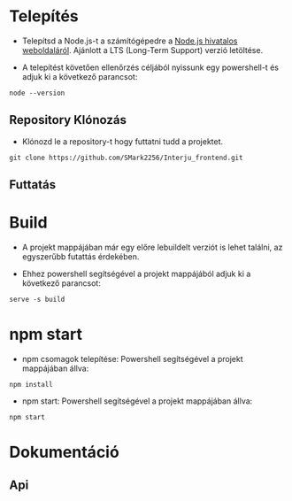 # Telepítés

-   Telepítsd a Node.js-t a számítógépedre a [Node.js hivatalos weboldaláról](https://nodejs.org/). Ajánlott a LTS (Long-Term Support) verzió letöltése.

-   A telepítést követően ellenőrzés céljából nyissunk egy powershell-t és adjuk ki a következő parancsot:

```shell
node --version
```

## Repository Klónozás

-   Klónozd le a repository-t hogy futtatni tudd a projektet.

```shell
git clone https://github.com/SMark2256/Interju_frontend.git
```

## Futtatás

# Build

-   A projekt mappájában már egy előre lebuildelt verziót is lehet találni, az egyszerűbb futattás érdekében.

-   Ehhez powershell segítségével a projekt mappájából adjuk ki a következő parancsot:

```shell
serve -s build
```

# npm start

-   npm csomagok telepítése: Powershell segítségével a projekt mappájában állva:

```shell
npm install
```

-   npm start: Powershell segítségével a projekt mappájában állva:

```shell
npm start
```

# Dokumentáció

## Api
